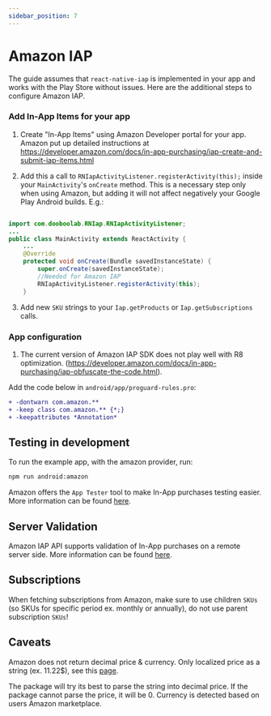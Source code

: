 ```yaml
---
sidebar_position: 7
---
```


# Amazon IAP

The guide assumes that `react-native-iap` is implemented in your app and works with the Play Store without issues. Here are the additional steps to configure Amazon IAP.

### Add In-App Items for your app

1. Create "In-App Items" using Amazon Developer portal for your app. Amazon put up detailed instructions at https://developer.amazon.com/docs/in-app-purchasing/iap-create-and-submit-iap-items.html

2. Add this a call to `RNIapActivityListener.registerActivity(this);` inside your `MainActivity`'s `onCreate` method. This is a necessary step only when using Amazon, but adding it will not affect negatively your Google Play Android builds. E.g.:

```java

import com.dooboolab.RNIap.RNIapActivityListener;
...
public class MainActivity extends ReactActivity {
    ...
    @Override
    protected void onCreate(Bundle savedInstanceState) {
        super.onCreate(savedInstanceState);
        //Needed for Amazon IAP
        RNIapActivityListener.registerActivity(this);
    }
```

3. Add new `SKU` strings to your `Iap.getProducts` or `Iap.getSubscriptions` calls.

### App configuration

1. The current version of Amazon IAP SDK does not play well with R8 optimization. (https://developer.amazon.com/docs/in-app-purchasing/iap-obfuscate-the-code.html).

Add the code below in `android/app/proguard-rules.pro`:

```diff
+ -dontwarn com.amazon.**
+ -keep class com.amazon.** {*;}
+ -keepattributes *Annotation*
```

## Testing in development

To run the example app, with the amazon provider, run:

```bash npm2yarn
npm run android:amazon
```

Amazon offers the `App Tester` tool to make In-App purchases testing easier. More information can be found [here](https://developer.amazon.com/docs/in-app-purchasing/iap-app-tester-user-guide.html).

## Server Validation

Amazon IAP API supports validation of In-App purchases on a remote server side. More information can be found [here](https://developer.amazon.com/docs/in-app-purchasing/iap-rvs-for-android-apps.html).

## Subscriptions

When fetching subscriptions from Amazon, make sure to use children `SKUs` (so SKUs for specific period ex. monthly or annually), do not use parent subscription `SKUs`!

## Caveats

Amazon does not return decimal price & currency. Only localized price as a string (ex. 11.22$), see this [page](https://forums.developer.amazon.com/answers/234257/view.html).

The package will try its best to parse the string into decimal price. If the package cannot parse the price, it will be 0. Currency is detected based on users Amazon marketplace.
